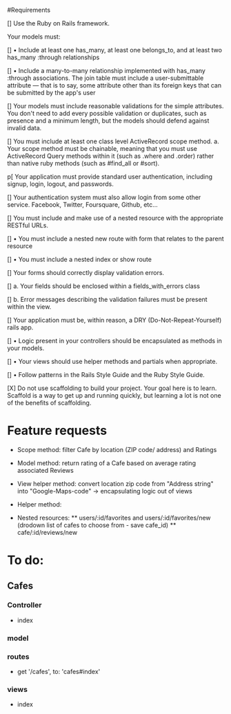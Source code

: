 #Requirements

[] Use the Ruby on Rails framework.

Your models must:

[] • Include at least one has_many, at least one belongs_to, and at least two has_many :through relationships

[] • Include a many-to-many relationship implemented with has_many :through associations. The join table must include a user-submittable attribute — that is to say, some attribute other than its foreign keys that can be submitted by the app's user

[] Your models must include reasonable validations for the simple attributes. You don't need to add every possible validation or duplicates, such as presence and a minimum length, but the models should defend against invalid data.

[] You must include at least one class level ActiveRecord scope method. a. Your scope method must be chainable, meaning that you must use ActiveRecord Query methods within it (such as .where and .order) rather than native ruby methods (such as #find_all or #sort).

p[ Your application must provide standard user authentication, including signup, login, logout, and passwords.

[] Your authentication system must also allow login from some other service. Facebook, Twitter, Foursquare, Github, etc...

[] You must include and make use of a nested resource with the appropriate RESTful URLs.

[] • You must include a nested new route with form that relates to the parent resource

[] • You must include a nested index or show route

[] Your forms should correctly display validation errors.

[] a. Your fields should be enclosed within a fields_with_errors class

[] b. Error messages describing the validation failures must be present within the view.

[] Your application must be, within reason, a DRY (Do-Not-Repeat-Yourself) rails app.

[] • Logic present in your controllers should be encapsulated as methods in your models.

[] • Your views should use helper methods and partials when appropriate.

[] • Follow patterns in the Rails Style Guide and the Ruby Style Guide.

[X] Do not use scaffolding to build your project. Your goal here is to learn. Scaffold is a way to get up and running quickly, but learning a lot is not one of the benefits of scaffolding.

# Feature requests
* Scope method: filter Cafe by location (ZIP code/ address) and Ratings
* Model method: return rating of a Cafe based on average rating associated Reviews 
* View helper method: convert location zip code from "Address string" into "Google-Maps-code" -> encapsulating logic out of views
* Helper method: 

* Nested resources: 
** users/:id/favorites and users/:id/favorites/new (drodown list of cafes to choose from - save cafe_id)
** cafe/:id/reviews/new

# To do:
## Cafes
### Controller
* index
### model
### routes
* get '/cafes', to: 'cafes#index'
### views
* index